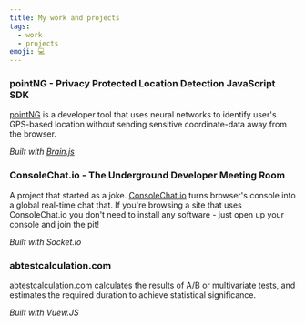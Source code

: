 ```yaml
---
title: My work and projects
tags:
  - work
  - projects
emoji: 💻
---
```


### pointNG - Privacy Protected Location Detection JavaScript SDK

[pointNG](https://pointng.io) is a developer tool that uses neural networks to identify user's GPS-based location without sending sensitive coordinate-data away from the browser. 

*Built with [Brain.js](https://brain.js.org)*

### ConsoleChat.io - The Underground Developer Meeting Room

A project that started as a joke. [ConsoleChat.io](https://consolechat.io) turns browser's console into a global real-time chat that. If you're browsing a site that uses ConsoleChat.io you don't need to install any software - just open up your console and join the pit! 

*Built with Socket.io*

### abtestcalculation.com

[abtestcalculation.com](https://consolechat.io) calculates the results of A/B or multivariate tests, and estimates the required duration to achieve statistical significance. 

*Built with Vuew.JS*
